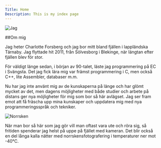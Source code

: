 ```yaml
---
Title: Home
Description: This is my index page
---
```


![Jag](%assets_url%/img/me.jpg)

##Om mig

Jag heter Charlotte Forsberg och jag bor mitt bland fjällen i lappländska Tärnaby. Jag flyttade hit 2011, från Sölvesborg i Blekinge, när längtan efter fjällen blev för stor.

För väldigt länge sedan, i början av 90-talet, läste jag programmering på EC i Svängsta. Det jag fick lära mig var främst programmering i C, men också C++, lite Assembler, databaser m.m.

Nu har jag inte använt mig av de kunskaperna på länge och har glömt mycket av det, men dagens möjligheter med både studier och arbete på distans ger nya möjligheter för mig som bor så här avlägset. Jag ser fram emot att få fräscha upp mina kunskaper och uppdatera mig med nya programmeringsspråk och tekniker.

![Norrsken](%assets_url%/img/norrsken400px.jpg)

När man bor så här som jag gör vill man oftast vara ute och röra sig, så fritiden spenderar jag helst på uppe på fjället med kameran. Det blir också en del långa kalla nätter med norrskensfotografering i temperaturer ner mot -40°C.
